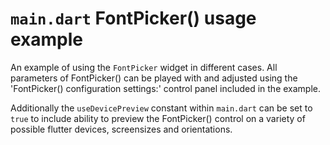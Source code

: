 # `main.dart` FontPicker() usage example

An example of using the `FontPicker` widget in different cases.
All parameters of FontPicker() can be played with and adjusted using the 'FontPicker() configuration settings:' control panel included in the example.

Additionally the `useDevicePreview` constant within `main.dart` can be set to `true` to include ability to preview the FontPicker() control on a variety of possible flutter devices, screensizes and orientations.
